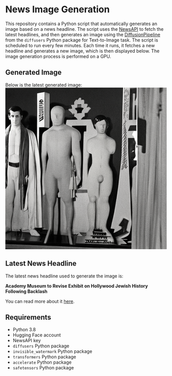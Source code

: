 # News Image Generation
This repository contains a Python script that automatically generates an image based on a news headline. The script uses the [NewsAPI](https://newsapi.org/) to fetch the latest headlines, and then generates an image using the [DiffusionPipeline](https://github.com/huggingface/diffusers) from the `diffusers` Python package for Text-to-Image task.
The script is scheduled to run every few minutes. Each time it runs, it fetches a new headline and generates a new image, which is then displayed below. The image generation process is performed on a GPU.

## Generated Image
Below is the latest generated image:
![Generated Image](image.png)

## Latest News Headline
The latest news headline used to generate the image is:

**Academy Museum to Revise Exhibit on Hollywood Jewish History Following Backlash**

You can read more about it [here](http://www.hollywoodreporter.com/movies/movie-news/academy-museum-revise-exhibit-hollywood-jewish-history-1235919251/).

## Requirements
- Python 3.8
- Hugging Face account
- NewsAPI key
- `diffusers` Python package
- `invisible_watermark` Python package
- `transformers` Python package
- `accelerate` Python package
- `safetensors` Python package
